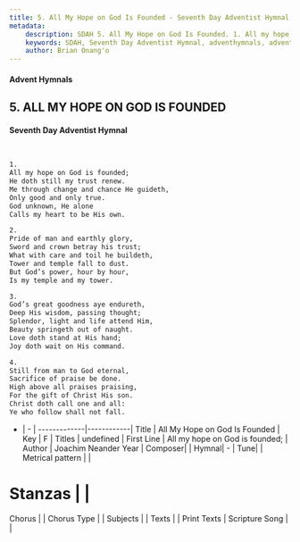 ```yaml
---
title: 5. All My Hope on God Is Founded - Seventh Day Adventist Hymnal
metadata:
    description: SDAH 5. All My Hope on God Is Founded. 1. All my hope on God is founded; He doth still my trust renew. Me through change and chance He guideth, Only good and only true. God unknown, He alone Calls my heart to be His own.
    keywords: SDAH, Seventh Day Adventist Hymnal, adventhymnals, advent hymnals, All My Hope on God Is Founded, All my hope on God is founded; 
    author: Brian Onang'o
---
```


#### Advent Hymnals
## 5. ALL MY HOPE ON GOD IS FOUNDED
#### Seventh Day Adventist Hymnal

```txt


1.
All my hope on God is founded;
He doth still my trust renew.
Me through change and chance He guideth,
Only good and only true.
God unknown, He alone
Calls my heart to be His own.

2.
Pride of man and earthly glory,
Sword and crown betray his trust;
What with care and toil he buildeth,
Tower and temple fall to dust.
But God’s power, hour by hour,
Is my temple and my tower.

3.
God’s great goodness aye endureth,
Deep His wisdom, passing thought;
Splendor, light and life attend Him,
Beauty springeth out of naught.
Love doth stand at His hand;
Joy doth wait on His command.

4.
Still from man to God eternal,
Sacrifice of praise be done.
High above all praises praising,
For the gift of Christ His son.
Christ doth call one and all:
Ye who follow shall not fall.


```

- |   -  |
-------------|------------|
Title | All My Hope on God Is Founded |
Key | F |
Titles | undefined |
First Line | All my hope on God is founded; |
Author | Joachim Neander
Year | 
Composer|  |
Hymnal|  - |
Tune|  |
Metrical pattern | |
# Stanzas |  |
Chorus |  |
Chorus Type |  |
Subjects |  |
Texts |  |
Print Texts | 
Scripture Song |  |
  
